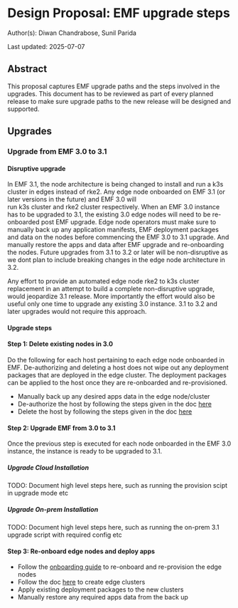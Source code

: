 # Design Proposal: EMF upgrade steps

Author(s): Diwan Chandrabose, Sunil Parida

Last updated: 2025-07-07

## Abstract

This proposal captures EMF upgrade paths and the steps involved in the upgrades.
This document has to be reviewed as part of every planned release
to make sure upgrade paths to the new release will be designed and supported.

## Upgrades

### Upgrade from EMF 3.0 to 3.1

#### Disruptive upgrade

In EMF 3.1, the node architecture is being changed to install and run a k3s cluster in edges instead of rke2.
Any edge node onboarded on EMF 3.1 (or later versions in the future) and EMF 3.0 will  
run k3s cluster and rke2 cluster respectively.
When an EMF 3.0 instance has to be upgraded to 3.1,
the existing 3.0 edge nodes will need to be re-onboarded post EMF upgrade.
Edge node operators must make sure to manually back up any application manifests,
EMF deployment packages and data on the nodes before commencing the EMF 3.0 to 3.1 upgrade.
And manually restore the apps and data after EMF upgrade and re-onboarding the nodes.
Future upgrades from 3.1 to 3.2 or later will be non-disruptive
as we dont plan to include breaking changes in the edge node architecture in 3.2.

Any effort to provide an automated edge node rke2 to k3s cluster replacement
in an attempt to build a complete non-disruptive upgrade,
would jeopardize 3.1 release.
More importantly the effort would also be useful only one time
to upgrade any existing 3.0 instance.
3.1 to 3.2 and later upgrades would not require this approach.

#### Upgrade steps

#### Step 1: Delete existing nodes in 3.0

Do the following for each host pertaining to each edge node onboarded in EMF.
De-authorizing and deleting a host does not wipe out any deployment packages that are
deployed in the edge cluster.
The deployment packages can be applied to the host once they are re-onboarded and re-provisioned.

- Manually back up any desired apps data in the edge node/cluster
- De-authorize the host by following the steps given in the doc [here][De-auth Host Documentation]
- Delete the host by following the steps given in the doc [here][Delete Host Documentation]

[De-auth Host Documentation]: https://docs.openedgeplatform.intel.com/edge-manage-docs/dev/user_guide/set_up_edge_infra/deauthorize_host.html
[Delete Host Documentation]: https://docs.openedgeplatform.intel.com/edge-manage-docs/dev/user_guide/set_up_edge_infra/delete_host.html

#### Step 2: Upgrade EMF from 3.0 to 3.1

Once the previous step is executed for each node onboarded in the EMF 3.0 instance,
the instance is ready to be upgraded to 3.1.

##### Upgrade Cloud Installation

TODO: Document high level steps here, such as running the provision scipt in upgrade mode etc

##### Upgrade On-prem Installation

TODO: Document high level steps here, such as running the on-prem 3.1 upgrade script with required config etc

#### Step 3: Re-onboard edge nodes and deploy apps

- Follow the [onboarding guide][Onboarding guide] to re-onboard and re-provision the edge nodes
- Follow the doc [here][Cluster creation documentation] to create edge clusters
- Apply existing deployment packages to the new clusters
- Manually restore any required apps data from the back up

[Onboarding guide]: https://docs.openedgeplatform.intel.com/edge-manage-docs/dev/user_guide/set_up_edge_infra/edge_node_onboard.html
[Cluster creation documentation]: https://docs.openedgeplatform.intel.com/edge-manage-docs/dev/user_guide/set_up_edge_infra/create_clusters.html
